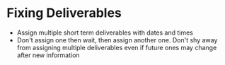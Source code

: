 

# Fixing Deliverables

* Assign multiple short term deliverables with dates and times
* Don't assign one then wait, then assign another one.  Don't shy away from
  assigning multiple deliverables even if future ones may change after new
information

